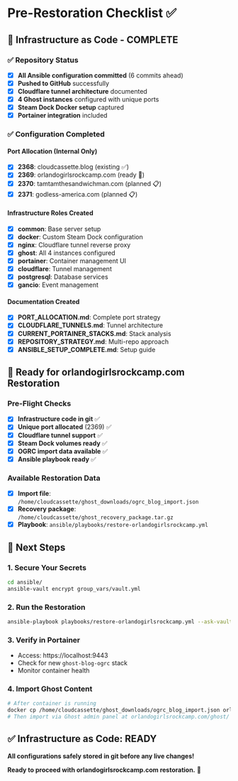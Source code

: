 # Pre-Restoration Checklist ✅

## 🎯 **Infrastructure as Code - COMPLETE**

### ✅ **Repository Status**
- [x] **All Ansible configuration committed** (6 commits ahead)
- [x] **Pushed to GitHub** successfully
- [x] **Cloudflare tunnel architecture** documented
- [x] **4 Ghost instances** configured with unique ports
- [x] **Steam Dock Docker setup** captured
- [x] **Portainer integration** included

### ✅ **Configuration Completed**

#### **Port Allocation (Internal Only)**
- [x] **2368**: cloudcassette.blog (existing ✅)
- [x] **2369**: orlandogirlsrockcamp.com (ready 🔄)
- [x] **2370**: tamtamthesandwichman.com (planned 📋)
- [x] **2371**: godless-america.com (planned 📋)

#### **Infrastructure Roles Created**
- [x] **common**: Base server setup
- [x] **docker**: Custom Steam Dock configuration
- [x] **nginx**: Cloudflare tunnel reverse proxy
- [x] **ghost**: All 4 instances configured  
- [x] **portainer**: Container management UI
- [x] **cloudflare**: Tunnel management
- [x] **postgresql**: Database services
- [x] **gancio**: Event management

#### **Documentation Created**
- [x] **PORT_ALLOCATION.md**: Complete port strategy
- [x] **CLOUDFLARE_TUNNELS.md**: Tunnel architecture
- [x] **CURRENT_PORTAINER_STACKS.md**: Stack analysis
- [x] **REPOSITORY_STRATEGY.md**: Multi-repo approach
- [x] **ANSIBLE_SETUP_COMPLETE.md**: Setup guide

## 🚀 **Ready for orlandogirlsrockcamp.com Restoration**

### **Pre-Flight Checks**
- [x] **Infrastructure code in git** ✅
- [x] **Unique port allocated** (2369) ✅
- [x] **Cloudflare tunnel support** ✅
- [x] **Steam Dock volumes ready** ✅
- [x] **OGRC import data available** ✅
- [x] **Ansible playbook ready** ✅

### **Available Restoration Data**
- [x] **Import file**: `/home/cloudcassette/ghost_downloads/ogrc_blog_import.json`
- [x] **Recovery package**: `/home/cloudcassette/ghost_recovery_package.tar.gz`
- [x] **Playbook**: `ansible/playbooks/restore-orlandogirlsrockcamp.yml`

## 🎸 **Next Steps**

### 1. **Secure Your Secrets**
```bash
cd ansible/
ansible-vault encrypt group_vars/vault.yml
```

### 2. **Run the Restoration**
```bash
ansible-playbook playbooks/restore-orlandogirlsrockcamp.yml --ask-vault-pass
```

### 3. **Verify in Portainer**
- Access: https://localhost:9443
- Check for new `ghost-blog-ogrc` stack
- Monitor container health

### 4. **Import Ghost Content**
```bash
# After container is running
docker cp /home/cloudcassette/ghost_downloads/ogrc_blog_import.json orlandogirlsrockcamp-blog:/tmp/
# Then import via Ghost admin panel at orlandogirlsrockcamp.com/ghost/
```

## ✅ **Infrastructure as Code: READY**

**All configurations safely stored in git before any live changes!** 

**Ready to proceed with orlandogirlsrockcamp.com restoration.** 🎸
